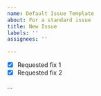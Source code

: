 ```yaml
---
name: Default Issue Template
about: For a standard issue
title: New Issue
labels: ''
assignees: ''

---
```


- [x] Requested fix 1
- [x] Requested fix 2

...
